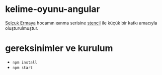 # kelime-oyunu-angular
[Selçuk Ermaya](https://github.com/se) hocamın ısınma serisine [stencil](https://stenciljs.com/) ile küçük bir katkı amacıyla oluşturulmuştur.

# gereksinimler ve kurulum
- ```npm install```
- ```npm start```
